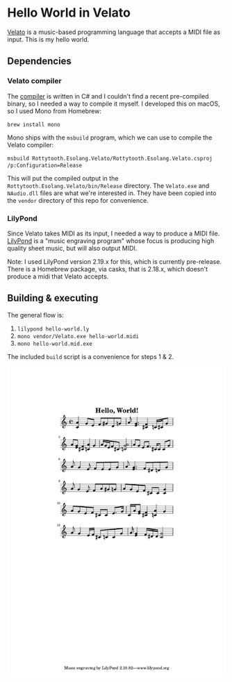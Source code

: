 # Hello World in Velato

[Velato] is a music-based programming language that accepts a MIDI file as
input. This is my hello world.

[Velato]: http://velato.net/

## Dependencies

### Velato compiler

The [compiler] is written in C# and I couldn't find a recent pre-compiled
binary, so I needed a way to compile it myself. I developed this on macOS, so I
used Mono from Homebrew:

[compiler]: https://github.com/rottytooth/Velato

```
brew install mono
```

Mono ships with the `msbuild` program, which we can use to compile the Velato
compiler:

```
msbuild Rottytooth.Esolang.Velato/Rottytooth.Esolang.Velato.csproj /p:Configuration=Release
```

This will put the compiled output in the `Rottytooth.Esolang.Velato/bin/Release`
directory. The `Velato.exe` and `NAudio.dll` files are what we're interested in.
They have been copied into the `vendor` directory of this repo for convenience.

### LilyPond

Since Velato takes MIDI as its input, I needed a way to produce a MIDI file.
[LilyPond] is a "music engraving program" whose focus is producing high quality
sheet music, but will also output MIDI.

Note: I used LilyPond version 2.19.x for this, which is currently pre-release.
There is a Homebrew package, via casks, that is 2.18.x, which doesn't produce a
midi that Velato accepts.

[LilyPond]: http://lilypond.org/

## Building & executing

The general flow is:

1. `lilypond hello-world.ly`
1. `mono vendor/Velato.exe hello-world.midi`
1. `mono hello-world.mid.exe`

The included `build` script is a convenience for steps 1 & 2.

![hello world](hello-world.png)
